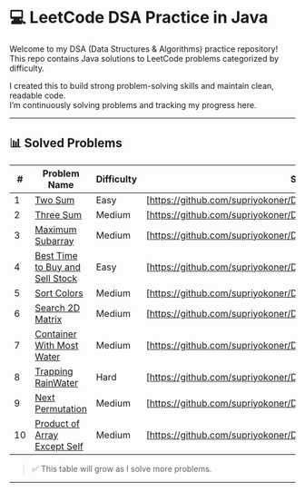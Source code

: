 # 💻 LeetCode DSA Practice in Java

Welcome to my DSA (Data Structures & Algorithms) practice repository!  
This repo contains Java solutions to LeetCode problems categorized by difficulty.

I created this to build strong problem-solving skills and maintain clean, readable code.  
I’m continuously solving problems and tracking my progress here.

---

## 📊 Solved Problems

| #  | Problem Name                           | Difficulty | Solution File                          |
|----|----------------------------------------|------------|----------------------------------------|
| 1  | [Two Sum](https://leetcode.com/problems/two-sum) | Easy       | [https://github.com/supriyokoner/DSA/blob/main/two_sum.java]     |
| 2  | [Three Sum](https://leetcode.com/problems/3sum/) | Medium     | [https://github.com/supriyokoner/DSA/blob/main/three_sum.java]   |
| 3  | [Maximum Subarray](https://leetcode.com/problems/maximum-subarray/)| Medium | [https://github.com/supriyokoner/DSA/blob/main/Maximum_Subarray.java]    |
| 4  | [Best Time to Buy and Sell Stock](https://leetcode.com/problems/best-time-to-buy-and-sell-stock/)| Easy | [https://github.com/supriyokoner/DSA/blob/main/Stock_BuySell.java]    |
| 5  | [Sort Colors](https://leetcode.com/problems/sort-colors/) | Medium  | [https://github.com/supriyokoner/DSA/blob/main/Sort_Colors.java]    |
| 6  | [Search 2D Matrix](https://leetcode.com/problems/search-a-2d-matrix-ii/) | Medium  | [https://github.com/supriyokoner/DSA/blob/main/Search_in2DMatrix.java]    |
| 7  | [Container With Most Water](https://leetcode.com/problems/container-with-most-water/) | Medium  | [https://github.com/supriyokoner/DSA/blob/main/ContainerWithMostWater.java]    |
| 8  | [Trapping RainWater](https://leetcode.com/problems/trapping-rain-water/) | Hard  | [https://github.com/supriyokoner/DSA/blob/main/Trapping_Rainwater.java]    |
| 9  | [Next Permutation](https://leetcode.com/problems/next-permutation/) | Medium  | [https://github.com/supriyokoner/DSA/blob/main/Next_Permutation.java]    |
| 10 | [Product of Array Except Self](https://leetcode.com/problems/product-of-array-except-self/) | Medium  | [https://github.com/supriyokoner/DSA/blob/main/Product_ExceptSelf.java]    |
> ✅ This table will grow as I solve more problems.

---
